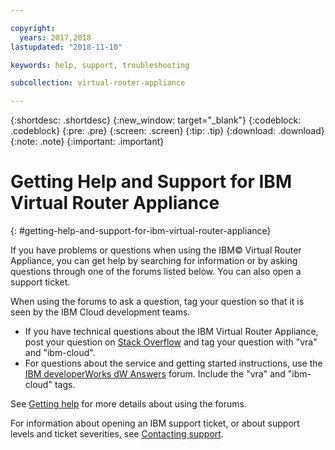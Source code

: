```yaml
---

copyright:
  years: 2017,2018
lastupdated: "2018-11-10"

keywords: help, support, troubleshooting

subcollection: virtual-router-appliance

---
```


{:shortdesc: .shortdesc}
{:new_window: target="_blank"}
{:codeblock: .codeblock}
{:pre: .pre}
{:screen: .screen}
{:tip: .tip}
{:download: .download}
{:note: .note}
{:important: .important}

# Getting Help and Support for IBM Virtual Router Appliance
{: #getting-help-and-support-for-ibm-virtual-router-appliance}

If you have problems or questions when using the IBM© Virtual Router Appliance, you can get help by searching for information or by asking questions through one of the forums listed below. You can also open a support ticket.

When using the forums to ask a question, tag your question so that it is seen by the IBM Cloud development teams.

* If you have technical questions about the IBM Virtual Router Appliance, post your question on [Stack Overflow](https://stackoverflow.com/search?q=vra+ibm-cloud) and tag your question with "vra" and "ibm-cloud".
* For questions about the service and getting started instructions, use the [IBM developerWorks dW Answers](https://developer.ibm.com/answers/topics/vra.html?smartspace=ibm-cloud) forum. Include the "vra" and "ibm-cloud" tags.

See [Getting help](/docs/get-support?topic=get-support-using-avatar) for more details about using the forums.

For information about opening an IBM support ticket, or about support levels and ticket severities, see [Contacting support](/docs/get-support?topic=get-support-getting-customer-support).
